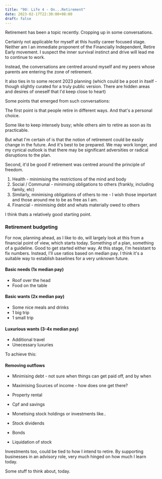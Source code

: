 ```yaml
---
title: "90: Life 4 - On...Retirement"
date: 2023-02-17T22:30:00+08:00
draft: false
---
```

Retirement has been a topic recently. Cropping up in some conversations.

Certainly not applicable for myself at this hustly career focused stage. Neither am I an immediate proponent of the Financially Independent, Retire Early movement. I suspect the inner survival instinct and drive will lead me to continue to work.

Instead, the conversations are centred around myself and my peers whose  parents are entering the zone of retirement.

It also ties in to some recent 2023 planning (which could be a post in itself - though slightly curated for a truly public version. There are hidden areas and desires of oneself that I'd keep close to heart)
 
Some points that emerged from such conversations:

The first point is that people retire in different ways. And that's a personal choice. 

Some like to keep intensely busy; 
while others aim to retire as soon as its practicable. 

But what I'm certain of is that the notion of retirement could be easily change in the future. And it's best to be prepared. We may work longer, and my cynical outlook is that there may be significant adversities or radical disruptions to the plan. 

Second, it'd be good if retirement was centred around the principle of freedom.

1. Health - minimising the restrictions of the mind and body 
2. Social / Communal - minimsing obligations to others (frankly, including family, etc) 
3. Similarly, minimising obligations of others to me -  I wish those important and those around me to be as free as I am. 
4. Financial - minimising debt and whats materially owed to others 

I think thats a relatively good starting point.

### Retirement budgeting
For now, planning ahead, as I like to do, will largely look at this from a financial point of view, which starts today. Something of a plan, something of a guideline. Good to get started either way. 
At this stage, I'm hesistant to fix numbers. Instead, I'll use ratios based on median pay. I think it's a suitable way to establish baselines for a very unknown future.

#### Basic needs (1x median pay)  
* Roof over the head
* Food on the table 

#### Basic wants (2x median pay) 
* Some nice meals and drinks
* 1 big trip
* 1 small trip 

#### Luxurious wants (3-4x median pay) 
* Additional travel
* Unecessary luxuries


To achieve this: 

#### Removing outflows
* Minimising debt - not sure when things can get paid off, and by when

* Maximising Sources of income - how does one get there?

* Property rental
* Cpf and savings
* Monetising stock holdings or investments like..
* Stock dividends
* Bonds
* Liquidation of stock 

Investments too, could be tied to how I intend to retire. By supporting businesses in an advisory role, very much hinged on how much I learn today. 

Some stuff to think about, today. 
